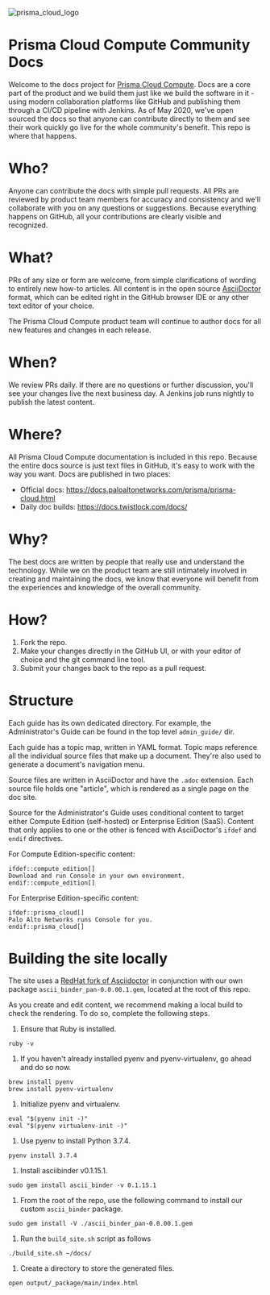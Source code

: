 ![prisma_cloud_logo](https://user-images.githubusercontent.com/6518946/80754514-c7628f80-8af4-11ea-9e28-77b05d05bbaa.jpg)

# Prisma Cloud Compute Community Docs

Welcome to the docs project for [Prisma Cloud Compute](https://www.paloaltonetworks.com/prisma/cloud/compute-security).
Docs are a core part of the product and we build them just like we build the software in it - using modern collaboration platforms like GitHub and publishing them through a CI/CD pipeline with Jenkins.
As of May 2020, we've open sourced the docs so that anyone can contribute directly to them and see their work quickly go live for the whole community's benefit.
This repo is where that happens.

# Who?

Anyone can contribute the docs with simple pull requests.
All PRs are reviewed by product team members for accuracy and consistency and we'll collaborate with you on any questions or suggestions.
Because everything happens on GitHub, all your contributions are clearly visible and recognized.

# What?

PRs of any size or form are welcome, from simple clarifications of wording to entirely new how-to articles.
All content is in the open source [AsciiDoctor](https://asciidoctor.org/) format, which can be edited right in the GitHub browser IDE or any other text editor of your choice.

The Prisma Cloud Compute product team will continue to author docs for all new features and changes in each release.

# When?

We review PRs daily.
If there are no questions or further discussion, you'll see your changes live the next business day.
A Jenkins job runs nightly to publish the latest content.

# Where?

All Prisma Cloud Compute documentation is included in this repo.
Because the entire docs source is just text files in GitHub, it's easy to work with the way you want.
Docs are published in two places:

* Official docs: https://docs.paloaltonetworks.com/prisma/prisma-cloud.html
* Daily doc builds: https://docs.twistlock.com/docs/

# Why?

The best docs are written by people that really use and understand the technology.  While we on the product team are still intimately involved in creating and maintaining the docs, we know that everyone will benefit from the experiences and knowledge of the overall community.

# How?

1. Fork the repo.
2. Make your changes directly in the GitHub UI, or with your editor of choice and the git command line tool.
3. Submit your changes back to the repo as a pull request.

# Structure

Each guide has its own dedicated directory.
For example, the Administrator's Guide can be found in the top level `admin_guide/` dir.

Each guide has a topic map, written in YAML format.
Topic maps reference all the individual source files that make up a document.
They're also used to generate a document's navigation menu.

Source files are written in AsciiDoctor and have the `.adoc` extension.
Each source file holds one "article", which is rendered as a single page on the doc site.

Source for the Administrator's Guide uses conditional content to target either Compute Edition (self-hosted) or Enterprise Edition (SaaS).
Content that only applies to one or the other is fenced with AsciiDoctor's `ifdef` and `endif` directives.

For Compute Edition-specific content:

```
ifdef::compute_edition[]
Download and run Console in your own environment.
endif::compute_edition[]
```

For Enterprise Edition-specific content:

```
ifdef::prisma_cloud[]
Palo Alto Networks runs Console for you.
endif::prisma_cloud[]
```

# Building the site locally

The site uses a [RedHat fork of Asciidoctor](https://github.com/redhataccess/ascii_binder) in conjunction with our own package `ascii_binder_pan-0.0.00.1.gem`, located at the root of this repo.

As you create and edit content, we recommend making a local build to check the rendering.
To do so, complete the following steps.

1. Ensure that Ruby is installed.

```
ruby -v
```

1. If you haven't already installed pyenv and pyenv-virtualenv, go ahead and do so now.

```
brew install pyenv
brew install pyenv-virtualenv
```

1. Initialize pyenv and virtualenv.

```
eval "$(pyenv init -)"
eval "$(pyenv virtualenv-init -)"
```

1. Use pyenv to install Python 3.7.4.

```
pyenv install 3.7.4
```

1. Install asciibinder v0.1.15.1.

```
sudo gem install ascii_binder -v 0.1.15.1
```

1. From the root of the repo, use the following command to install our custom `ascii_binder` package. 

```
sudo gem install -V ./ascii_binder_pan-0.0.00.1.gem
```

1. Run the `build_site.sh` script as follows

```
./build_site.sh ~/docs/
```

1. Create a directory to store the generated files.

```
open output/_package/main/index.html
```



